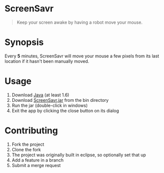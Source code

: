 # ScreenSavr

>Keep your screen awake by having a robot move your mouse.

# Synopsis

Every **5** minutes, ScreenSavr will move your mouse a few pixels
from its last location if it hasn't been manually moved.

# Usage
 1. Download [Java](http://www.oracle.com/technetwork/java/javase/downloads/index.html) (at least 1.6)
 2. Download [ScreenSavr.jar](https://github.com/blaskovicz/ScreenSavr/raw/master/bin/ScreenSavr.jar) from the bin directory
 3. Run the jar (double-click in windows)
 4. Exit the app by clicking the close button on its dialog

# Contributing
 1. Fork the project
 2. Clone the fork
 3. The project was originally built in eclipse, so optionally set that up
 4. Add a feature in a branch
 5. Submit a merge request

